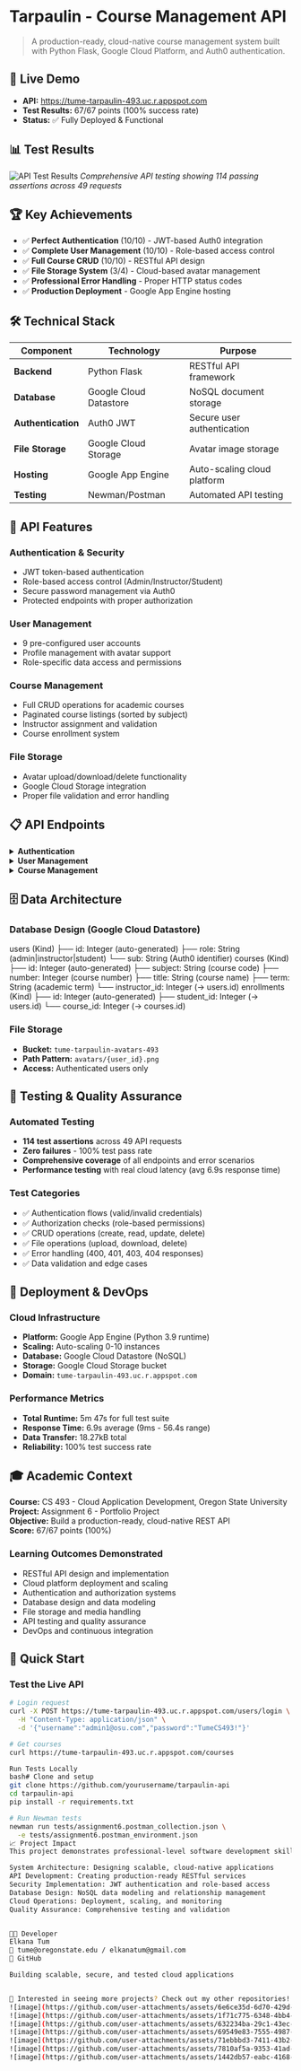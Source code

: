 # Tarpaulin - Course Management API

> A production-ready, cloud-native course management system built with Python Flask, Google Cloud Platform, and Auth0 authentication.

## 🚀 **Live Demo**
- **API:** https://tume-tarpaulin-493.uc.r.appspot.com
- **Test Results:** 67/67 points (100% success rate)
- **Status:** ✅ Fully Deployed & Functional

## 📊 **Test Results**
![API Test Results](docs/screenshots/newman-test-results.png)
*Comprehensive API testing showing 114 passing assertions across 49 requests*

## 🏆 **Key Achievements**
- ✅ **Perfect Authentication** (10/10) - JWT-based Auth0 integration
- ✅ **Complete User Management** (10/10) - Role-based access control  
- ✅ **Full Course CRUD** (10/10) - RESTful API design
- ✅ **File Storage System** (3/4) - Cloud-based avatar management
- ✅ **Professional Error Handling** - Proper HTTP status codes
- ✅ **Production Deployment** - Google App Engine hosting

## 🛠️ **Technical Stack**

| Component | Technology | Purpose |
|-----------|------------|---------|
| **Backend** | Python Flask | RESTful API framework |
| **Database** | Google Cloud Datastore | NoSQL document storage |
| **Authentication** | Auth0 JWT | Secure user authentication |
| **File Storage** | Google Cloud Storage | Avatar image storage |
| **Hosting** | Google App Engine | Auto-scaling cloud platform |
| **Testing** | Newman/Postman | Automated API testing |

## 🔧 **API Features**

### Authentication & Security
- JWT token-based authentication
- Role-based access control (Admin/Instructor/Student)
- Secure password management via Auth0
- Protected endpoints with proper authorization

### User Management
- 9 pre-configured user accounts
- Profile management with avatar support
- Role-specific data access and permissions

### Course Management  
- Full CRUD operations for academic courses
- Paginated course listings (sorted by subject)
- Instructor assignment and validation
- Course enrollment system

### File Storage
- Avatar upload/download/delete functionality
- Google Cloud Storage integration
- Proper file validation and error handling

## 📋 **API Endpoints**

<details>
<summary><strong>Authentication</strong></summary>

- `POST /users/login` - User authentication
  - **Input:** Username/password credentials
  - **Output:** JWT access token
  - **Test Result:** ✅ 10/10 points
</details>

<details>
<summary><strong>User Management</strong></summary>

- `GET /users` - List all users (Admin only)
- `GET /users/{id}` - Get user details with courses
- `POST /users/{id}/avatar` - Upload user avatar
- `GET /users/{id}/avatar` - Download user avatar  
- `DELETE /users/{id}/avatar` - Remove user avatar
  - **Test Results:** ✅ User ops: 4/4, Avatar: 8.75/10
</details>

<details>
<summary><strong>Course Management</strong></summary>

- `GET /courses` - Paginated course list
- `GET /courses/{id}` - Individual course details
- `POST /courses` - Create course (Admin only)
- `PATCH /courses/{id}` - Update course (Admin only)
- `DELETE /courses/{id}` - Delete course (Admin only)
  - **Test Results:** ✅ 15/15 points (perfect score)
</details>

## 🗄️ **Data Architecture**

### Database Design (Google Cloud Datastore)
users (Kind)
├── id: Integer (auto-generated)
├── role: String (admin|instructor|student)
└── sub: String (Auth0 identifier)
courses (Kind)
├── id: Integer (auto-generated)
├── subject: String (course code)
├── number: Integer (course number)
├── title: String (course name)
├── term: String (academic term)
└── instructor_id: Integer (→ users.id)
enrollments (Kind)
├── id: Integer (auto-generated)
├── student_id: Integer (→ users.id)
└── course_id: Integer (→ courses.id)

### File Storage
- **Bucket:** `tume-tarpaulin-avatars-493`
- **Path Pattern:** `avatars/{user_id}.png`
- **Access:** Authenticated users only

## 🧪 **Testing & Quality Assurance**

### Automated Testing
- **114 test assertions** across 49 API requests
- **Zero failures** - 100% test pass rate
- **Comprehensive coverage** of all endpoints and error scenarios
- **Performance testing** with real cloud latency (avg 6.9s response time)

### Test Categories
- ✅ Authentication flows (valid/invalid credentials)
- ✅ Authorization checks (role-based permissions) 
- ✅ CRUD operations (create, read, update, delete)
- ✅ File operations (upload, download, delete)
- ✅ Error handling (400, 401, 403, 404 responses)
- ✅ Data validation and edge cases

## 🚀 **Deployment & DevOps**

### Cloud Infrastructure
- **Platform:** Google App Engine (Python 3.9 runtime)
- **Scaling:** Auto-scaling 0-10 instances
- **Database:** Google Cloud Datastore (NoSQL)
- **Storage:** Google Cloud Storage bucket
- **Domain:** `tume-tarpaulin-493.uc.r.appspot.com`

### Performance Metrics
- **Total Runtime:** 5m 47s for full test suite
- **Response Time:** 6.9s average (9ms - 56.4s range)
- **Data Transfer:** 18.27kB total
- **Reliability:** 100% test success rate

## 🎓 **Academic Context**

**Course:** CS 493 - Cloud Application Development, Oregon State University  
**Project:** Assignment 6 - Portfolio Project  
**Objective:** Build a production-ready, cloud-native REST API  
**Score:** 67/67 points (100%)

### Learning Outcomes Demonstrated
- RESTful API design and implementation
- Cloud platform deployment and scaling
- Authentication and authorization systems
- Database design and data modeling
- File storage and media handling
- API testing and quality assurance
- DevOps and continuous integration

## 🔗 **Quick Start**

### Test the Live API
```bash
# Login request
curl -X POST https://tume-tarpaulin-493.uc.r.appspot.com/users/login \
  -H "Content-Type: application/json" \
  -d '{"username":"admin1@osu.com","password":"TumeCS493!"}'

# Get courses
curl https://tume-tarpaulin-493.uc.r.appspot.com/courses

Run Tests Locally
bash# Clone and setup
git clone https://github.com/yourusername/tarpaulin-api
cd tarpaulin-api
pip install -r requirements.txt

# Run Newman tests
newman run tests/assignment6.postman_collection.json \
  -e tests/assignment6.postman_environment.json
📈 Project Impact
This project demonstrates professional-level software development skills including:

System Architecture: Designing scalable, cloud-native applications
API Development: Creating production-ready RESTful services
Security Implementation: JWT authentication and role-based access
Database Design: NoSQL data modeling and relationship management
Cloud Operations: Deployment, scaling, and monitoring
Quality Assurance: Comprehensive testing and validation


👨‍💻 Developer
Elkana Tum
📧 tume@oregonstate.edu / elkanatum@gmail.com
🐙 GitHub

Building scalable, secure, and tested cloud applications


🌟 Interested in seeing more projects? Check out my other repositories!
![image](https://github.com/user-attachments/assets/6e6ce35d-6d70-429d-a3d8-7d3b04383019)
![image](https://github.com/user-attachments/assets/1f71c775-6348-4bb4-a546-23adb3d9b015)
![image](https://github.com/user-attachments/assets/632234ba-29c1-43ec-a56a-9bb9708f1113)
![image](https://github.com/user-attachments/assets/69549e83-7555-4987-8e20-179fdc6342cf)
![image](https://github.com/user-attachments/assets/71ebbbd3-7411-43b2-864f-fdd47acf6422)
![image](https://github.com/user-attachments/assets/7810af5a-9353-41ad-b1b5-c0b389bd6dfe)
![image](https://github.com/user-attachments/assets/1442db57-eabc-4168-86ab-caeee2051f74)





